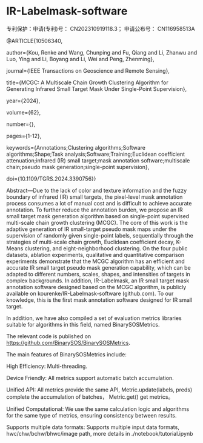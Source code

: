 # IR-Labelmask-software

专利保护：申请(专利)号： CN202310919118.3； 申请公布号： CN116958513A

@ARTICLE{10506340,

  author={Kou, Renke and Wang, Chunping and Fu, Qiang and Li, Zhanwu and Luo, Ying and Li, Boyang and Li, Wei and Peng, Zhenming},
  
  journal={IEEE Transactions on Geoscience and Remote Sensing}, 
  
  title={MCGC: A Multiscale Chain Growth Clustering Algorithm for Generating Infrared Small Target Mask Under Single-Point Supervision}, 
  
  year={2024},
  
  volume={62},
  
  number={},
  
  pages={1-12},
  
  keywords={Annotations;Clustering algorithms;Software algorithms;Shape;Task analysis;Software;Training;Euclidean coefficient attenuation;infrared (IR) small target;mask annotation software;multiscale chain;pseudo mask generation;single-point supervision},
  
  doi={10.1109/TGRS.2024.3390756}}

Abstract—Due to the lack of color and texture information and the fuzzy boundary of infrared (IR) small targets, the pixel-level mask annotation process consumes a lot of manual cost and is difficult to achieve accurate annotation. To further reduce the annotation burden, we propose an IR small target mask generation algorithm based on single-point supervised multi-scale chain growth clustering (MCGC). The core of this work is the adaptive generation of IR small-target pseudo mask maps under the supervision of randomly given single-point labels, sequentially through the strategies of multi-scale chain growth, Euclidean coefficient decay, K-Means clustering, and eight-neighborhood clustering. On the four public datasets, ablation experiments, qualitative and quantitative comparison experiments demonstrate that the MCGC algorithm has an efficient and accurate IR small target pseudo mask generation capability, which can be adapted to different numbers, scales, shapes, and intensities of targets in complex backgrounds. In addition, IR-Labelmask, an IR small target mask annotation software designed based on the MCGC algorithm, is publicly available on kourenke/IR-Labelmask-software (github.com). To our knowledge, this is the first mask annotation software designed for IR small target.

In addition, we have also compiled a set of evaluation metrics libraries suitable for algorithms in this field, named BinarySOSMetrics.

The relevant code is published on https://github.com/BinarySOS/BinarySOSMetrics.

The main features of BinarySOSMetrics include:

High Efficiency: Multi-threading.

Device Friendly: All metrics support automatic batch accumulation.

Unified API: All metrics provide the same API, Metric.update(labels, preds) complete the accumulation of batches， Metric.get() get metrics。

Unified Computational: We use the same calculation logic and algorithms for the same type of metrics, ensuring consistency between results.

Supports multiple data formats: Supports multiple input data formats, hwc/chw/bchw/bhwc/image path, more details in ./notebook/tutorial.ipynb
